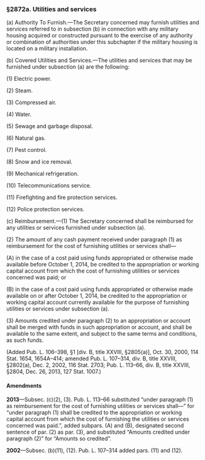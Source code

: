 ### §2872a. Utilities and services ###

(a) Authority To Furnish.—The Secretary concerned may furnish utilities and services referred to in subsection (b) in connection with any military housing acquired or constructed pursuant to the exercise of any authority or combination of authorities under this subchapter if the military housing is located on a military installation.

(b) Covered Utilities and Services.—The utilities and services that may be furnished under subsection (a) are the following:

(1) Electric power.

(2) Steam.

(3) Compressed air.

(4) Water.

(5) Sewage and garbage disposal.

(6) Natural gas.

(7) Pest control.

(8) Snow and ice removal.

(9) Mechanical refrigeration.

(10) Telecommunications service.

(11) Firefighting and fire protection services.

(12) Police protection services.

(c) Reimbursement.—(1) The Secretary concerned shall be reimbursed for any utilities or services furnished under subsection (a).

(2) The amount of any cash payment received under paragraph (1) as reimbursement for the cost of furnishing utilities or services shall—

(A) in the case of a cost paid using funds appropriated or otherwise made available before October 1, 2014, be credited to the appropriation or working capital account from which the cost of furnishing utilities or services concerned was paid; or

(B) in the case of a cost paid using funds appropriated or otherwise made available on or after October 1, 2014, be credited to the appropriation or working capital account currently available for the purpose of furnishing utilities or services under subsection (a).

(3) Amounts credited under paragraph (2) to an appropriation or account shall be merged with funds in such appropriation or account, and shall be available to the same extent, and subject to the same terms and conditions, as such funds.

(Added Pub. L. 106–398, §1 [div. B, title XXVIII, §2805(a)], Oct. 30, 2000, 114 Stat. 1654, 1654A–414; amended Pub. L. 107–314, div. B, title XXVIII, §2802(a), Dec. 2, 2002, 116 Stat. 2703; Pub. L. 113–66, div. B, title XXVIII, §2804, Dec. 26, 2013, 127 Stat. 1007.)

#### Amendments ####

**2013**—Subsec. (c)(2), (3). Pub. L. 113–66 substituted “under paragraph (1) as reimbursement for the cost of furnishing utilities or services shall—” for “under paragraph (1) shall be credited to the appropriation or working capital account from which the cost of furnishing the utilities or services concerned was paid.”, added subpars. (A) and (B), designated second sentence of par. (2) as par. (3), and substituted “Amounts credited under paragraph (2)” for “Amounts so credited”.

**2002**—Subsec. (b)(11), (12). Pub. L. 107–314 added pars. (11) and (12).